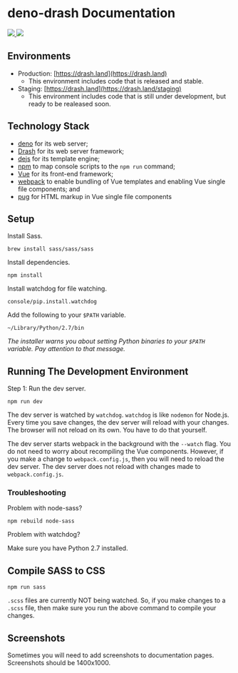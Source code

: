 # deno-drash Documentation

<a href="https://github.com/drashland/deno-drash/">
  <img src="https://img.shields.io/github/release/drashland/deno-drash.svg?color=bright_green&label=drash%20latest">
</a> 
<a href="https://github.com/drashland/deno-drash-docs/actions?query=workflow%3Aci">
  <img src="https://img.shields.io/github/workflow/status/drashland/deno-drash-docs/master?label=docs%20master">
</a>

## Environments

* Production: [https://drash.land](https://drash.land)
    * This environment includes code that is released and stable.
* Staging: [https://drash.land](https://drash.land/staging)
    * This environment includes code that is still under development, but ready to be realeased soon.

## Technology Stack

* [deno](https://deno.land) for its web server;
* [Drash](https://drash.land) for its web server framework;
* [dejs](https://github.com/syumai/dejs) for its template engine;
* [npm](https://www.npmjs.com) to map console scripts to the `npm run` command;
* [Vue](https://vuejs.org) for its front-end framework;
* [webpack](https://webpack.js.org/) to enable bundling of Vue templates and enabling Vue single file components; and
* [pug](https://pugjs.org/api/getting-started.html) for HTML markup in Vue single file components

## Setup

Install Sass.

```
brew install sass/sass/sass
```

Install dependencies.

```shell
npm install
```

Install watchdog for file watching.

```shell
console/pip.install.watchdog
```

Add the following to your `$PATH` variable.

```
~/Library/Python/2.7/bin 
```

_The installer warns you about setting Python binaries to your `$PATH` variable. Pay attention to that message._

## Running The Development Environment

Step 1: Run the dev server.

```shell
npm run dev
```

The dev server is watched by `watchdog`. `watchdog` is like `nodemon` for Node.js. Every time you save changes, the dev server will reload with your changes. The browser will not reload on its own. You have to do that yourself.

The dev server starts webpack in the background with the `--watch` flag. You do not need to worry about recompiling the Vue components. However, if you make a change to `webpack.config.js`, then you will need to reload the dev server. The dev server does not reload with changes made to `webpack.config.js`.

### Troubleshooting

Problem with node-sass?

```
npm rebuild node-sass
```

Problem with watchdog?

Make sure you have Python 2.7 installed.

## Compile SASS to CSS

```shell
npm run sass
```

`.scss` files are currently NOT being watched. So, if you make changes to a `.scss` file, then make sure you run the above command to compile your changes.

## Screenshots

Sometimes you will need to add screenshots to documentation pages. Screenshots should be 1400x1000.
